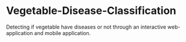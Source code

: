 # Vegetable-Disease-Classification
Detecting if vegetable have diseases or not through an interactive web-application and mobile application. 
